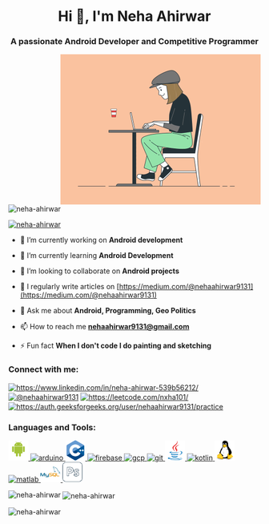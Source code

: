 [](https://1.bp.blogspot.com/-7A4WynwLsMw/XbBpCXG8fHI/AAAAAAAAMt4/uOa1bpLskYgrwGbllhSu2SDj_Mig8SXJQCLcBGAsYHQ/s1600/2000_600px.gif)
<h1 align="center">Hi 👋, I'm Neha Ahirwar</h1>
<h3 align="center">A passionate Android Developer and Competitive Programmer</h3>

<img src="https://github.com/neha-ahirwar/neha-ahirwar/raw/f8303b436c7b48f5500d3046cb089ac56ba7edeb/abc.gif" alt="Coding GIF" width="400" align="right">






<p align="left"> <img src="https://komarev.com/ghpvc/?username=neha-ahirwar&label=Profile%20views&color=0e75b6&style=flat" alt="neha-ahirwar" /> </p>

<p align="left"> <a href="https://github.com/ryo-ma/github-profile-trophy"><img src="https://github-profile-trophy.vercel.app/?username=neha-ahirwar" alt="neha-ahirwar" /></a> </p>

- 🔭 I’m currently working on **Android development**

- 🌱 I’m currently learning **Android Development**

- 👯 I’m looking to collaborate on **Android projects**

- 📝 I regularly write articles on [https://medium.com/@nehaahirwar9131](https://medium.com/@nehaahirwar9131)

- 💬 Ask me about **Android, Programming, Geo Politics**

- 📫 How to reach me **nehaahirwar9131@gmail.com**

- ⚡ Fun fact **When I don't code I do painting and sketching**

<h3 align="left">Connect with me:</h3>
<p align="left">
<a href="https://linkedin.com/in/https://www.linkedin.com/in/neha-ahirwar-539b56212/" target="blank"><img align="center" src="https://raw.githubusercontent.com/rahuldkjain/github-profile-readme-generator/master/src/images/icons/Social/linked-in-alt.svg" alt="https://www.linkedin.com/in/neha-ahirwar-539b56212/" height="30" width="40" /></a>
<a href="https://medium.com/@nehaahirwar9131" target="blank"><img align="center" src="https://raw.githubusercontent.com/rahuldkjain/github-profile-readme-generator/master/src/images/icons/Social/medium.svg" alt="@nehaahirwar9131" height="30" width="40" /></a>
<a href="https://www.leetcode.com/https://leetcode.com/nxha101/" target="blank"><img align="center" src="https://raw.githubusercontent.com/rahuldkjain/github-profile-readme-generator/master/src/images/icons/Social/leet-code.svg" alt="https://leetcode.com/nxha101/" height="30" width="40" /></a>
<a href="https://auth.geeksforgeeks.org/user/https://auth.geeksforgeeks.org/user/nehaahirwar9131/practice" target="blank"><img align="center" src="https://raw.githubusercontent.com/rahuldkjain/github-profile-readme-generator/master/src/images/icons/Social/geeks-for-geeks.svg" alt="https://auth.geeksforgeeks.org/user/nehaahirwar9131/practice" height="30" width="40" /></a>
</p>

<h3 align="left">Languages and Tools:</h3>
<p align="left"> <a href="https://developer.android.com" target="_blank" rel="noreferrer"> <img src="https://raw.githubusercontent.com/devicons/devicon/master/icons/android/android-original-wordmark.svg" alt="android" width="40" height="40"/> </a> <a href="https://www.arduino.cc/" target="_blank" rel="noreferrer"> <img src="https://cdn.worldvectorlogo.com/logos/arduino-1.svg" alt="arduino" width="40" height="40"/> </a> <a href="https://www.w3schools.com/cpp/" target="_blank" rel="noreferrer"> <img src="https://raw.githubusercontent.com/devicons/devicon/master/icons/cplusplus/cplusplus-original.svg" alt="cplusplus" width="40" height="40"/> </a> <a href="https://firebase.google.com/" target="_blank" rel="noreferrer"> <img src="https://www.vectorlogo.zone/logos/firebase/firebase-icon.svg" alt="firebase" width="40" height="40"/> </a> <a href="https://cloud.google.com" target="_blank" rel="noreferrer"> <img src="https://www.vectorlogo.zone/logos/google_cloud/google_cloud-icon.svg" alt="gcp" width="40" height="40"/> </a> <a href="https://git-scm.com/" target="_blank" rel="noreferrer"> <img src="https://www.vectorlogo.zone/logos/git-scm/git-scm-icon.svg" alt="git" width="40" height="40"/> </a> <a href="https://www.java.com" target="_blank" rel="noreferrer"> <img src="https://raw.githubusercontent.com/devicons/devicon/master/icons/java/java-original.svg" alt="java" width="40" height="40"/> </a> <a href="https://kotlinlang.org" target="_blank" rel="noreferrer"> <img src="https://www.vectorlogo.zone/logos/kotlinlang/kotlinlang-icon.svg" alt="kotlin" width="40" height="40"/> </a> <a href="https://www.linux.org/" target="_blank" rel="noreferrer"> <img src="https://raw.githubusercontent.com/devicons/devicon/master/icons/linux/linux-original.svg" alt="linux" width="40" height="40"/> </a> <a href="https://www.mathworks.com/" target="_blank" rel="noreferrer"> <img src="https://upload.wikimedia.org/wikipedia/commons/2/21/Matlab_Logo.png" alt="matlab" width="40" height="40"/> </a> <a href="https://www.mysql.com/" target="_blank" rel="noreferrer"> <img src="https://raw.githubusercontent.com/devicons/devicon/master/icons/mysql/mysql-original-wordmark.svg" alt="mysql" width="40" height="40"/> </a> <a href="https://www.photoshop.com/en" target="_blank" rel="noreferrer"> <img src="https://raw.githubusercontent.com/devicons/devicon/master/icons/photoshop/photoshop-line.svg" alt="photoshop" width="40" height="40"/> </a> </p>

<p><img align="left" src="https://github-readme-stats.vercel.app/api/top-langs?username=neha-ahirwar&show_icons=true&locale=en&layout=compact" alt="neha-ahirwar" /></p>

<p>&nbsp;<img align="center" src="https://github-readme-stats.vercel.app/api?username=neha-ahirwar&show_icons=true&locale=en" alt="neha-ahirwar" /></p>

<p><img align="center" src="https://github-readme-streak-stats.herokuapp.com/?user=neha-ahirwar&" alt="neha-ahirwar" /></p>
